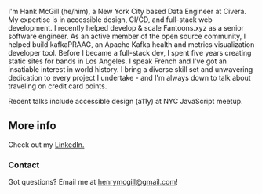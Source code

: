 I'm Hank McGill (he/him), a New York City based Data Engineer at Civera. My expertise is in accessible design, CI/CD, and full-stack web development. I recently helped develop & scale Fantoons.xyz as a senior software engineer.  As an active member of the open source community, I helped build kafkaPRAAG, an Apache Kafka health and metrics visualization developer tool. Before I became a full-stack dev, I spent five years creating static sites for bands in Los Angeles. I speak French and I've got an insatiable interest in world history. I bring a diverse skill set and unwavering dedication to every project I undertake - and I'm always down to talk about traveling on credit card points.

Recent talks include accessible design (a11y) at NYC JavaScript meetup.

## More info
Check out my [LinkedIn.](https://www.linkedin.com/in/hank-mcgill-999750184/)

### Contact
Got questions? Email me at henrymcgill@gmail.com!
